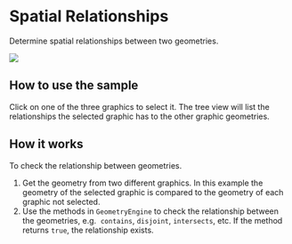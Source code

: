 # Spatial Relationships

Determine spatial relationships between two geometries.

![](SpatialRelationships.png)

## How to use the sample

Click on one of the three graphics to select it. The tree view will list
the relationships the selected graphic has to the other graphic
geometries.

## How it works

To check the relationship between geometries.

1.  Get the geometry from two different graphics. In this example the
    geometry of the selected graphic is compared to the geometry of each
    graphic not selected.
2.  Use the methods in `GeometryEngine` to check the relationship
    between the geometries, e.g.  `contains`, `disjoint`, `intersects`,
    etc. If the method returns `true`, the relationship exists.
